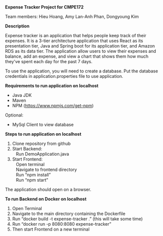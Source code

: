 **Expense Tracker Project for CMPE172**


Team members: Hieu Hoang, Amy Lan-Anh Phan, Dongyoung Kim


**Description**

Expense tracker is an application that helps people keep track of their expenses. It is a 3-tier architecture application that uses React as its presentation tier, Java and Spring boot for its application tier, and Amazon RDS as its data tier. The application allow users to view their expenses and balance, add an expense, and view a chart that shows them how much they've spent each day for the past 7 days.

To use the application, you will need to create a database. Put the database credentials in application.properties file to use application.


**Requirements to run application on localhost**
  - Java JDK
  - Maven
  - NPM (https://www.npmjs.com/get-npm)
  
Optional:
  - MySql Client to view database


**Steps to run application on localhost**
  1. Clone repository from github
  2. Start Backend:\
     &nbsp;&nbsp;&nbsp;Run DemoApplication.java
  3. Start Frontend:\
     &nbsp;&nbsp;&nbsp;Open terminal\
     &nbsp;&nbsp;&nbsp;Navigate to frontend directory\
     &nbsp;&nbsp;&nbsp;Run “npm install”\
     &nbsp;&nbsp;&nbsp;Run “npm start”
        
The application should open on a browser.


**To run Backend on Docker on localhost**
  1. Open Terminal
  2. Navigate to the main directory containing the Dockerfile
  3. Run “docker build -t expense-tracker .” (this will take some time)
  4. Run “docker run -p 8080:8080 expense-tracker”
  5. Then start Frontend on a new terminal
